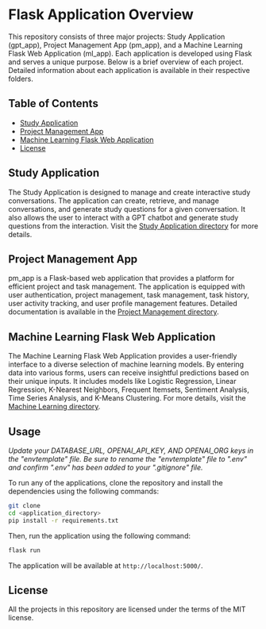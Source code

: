 # Flask Application Overview
This repository consists of three major projects: Study Application (gpt_app), Project Management App (pm_app), and a Machine Learning Flask Web Application (ml_app). Each application is developed using Flask and serves a unique purpose. Below is a brief overview of each project. Detailed information about each application is available in their respective folders.

## Table of Contents
- [Study Application](#study-application)
- [Project Management App](#project-management-app)
- [Machine Learning Flask Web Application](#machine-learning-flask-web-application)
- [License](#license)

## Study Application
The Study Application is designed to manage and create interactive study conversations. The application can create, retrieve, and manage conversations, and generate study questions for a given conversation. It also allows the user to interact with a GPT chatbot and generate study questions from the interaction. Visit the [Study Application directory](/gpt_app/) for more details.

## Project Management App
pm_app is a Flask-based web application that provides a platform for efficient project and task management. The application is equipped with user authentication, project management, task management, task history, user activity tracking, and user profile management features. Detailed documentation is available in the [Project Management directory](/pm_app/).

## Machine Learning Flask Web Application
The Machine Learning Flask Web Application provides a user-friendly interface to a diverse selection of machine learning models. By entering data into various forms, users can receive insightful predictions based on their unique inputs. It includes models like Logistic Regression, Linear Regression, K-Nearest Neighbors, Frequent Itemsets, Sentiment Analysis, Time Series Analysis, and K-Means Clustering. For more details, visit the [Machine Learning directory](/ml_app/).

## Usage
*Update your DATABASE_URL, OPENAI_API_KEY, AND OPENAI_ORG keys in the "envtemplate" file.
Be sure to rename the "envtemplate" file to ".env"  and confirm ".env" has been added to your ".gitignore" file.*

To run any of the applications, clone the repository and install the dependencies using the following commands:
```bash
git clone
cd <application_directory>
pip install -r requirements.txt
```
Then, run the application using the following command:
```bash
flask run
```
The application will be available at `http://localhost:5000/`.


## License
All the projects in this repository are licensed under the terms of the MIT license.